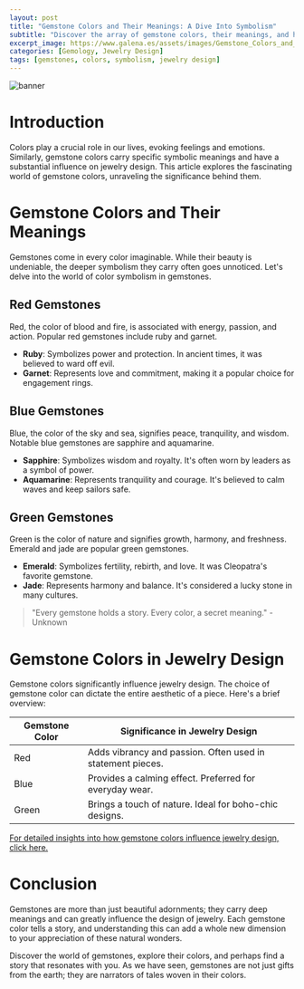 ```yaml
---
layout: post
title: "Gemstone Colors and Their Meanings: A Dive Into Symbolism"
subtitle: "Discover the array of gemstone colors, their meanings, and how they influence jewelry design."
excerpt_image: https://www.galena.es/assets/images/Gemstone_Colors_and_Their_Meanings.png
categories: [Gemology, Jewelry Design]
tags: [gemstones, colors, symbolism, jewelry design]
---
```


![banner](https://www.galena.es/assets/images/Gemstone_Colors_and_Their_Meanings.png)

# Introduction

Colors play a crucial role in our lives, evoking feelings and emotions. Similarly, gemstone colors carry specific symbolic meanings and have a substantial influence on jewelry design. This article explores the fascinating world of gemstone colors, unraveling the significance behind them.

# Gemstone Colors and Their Meanings

Gemstones come in every color imaginable. While their beauty is undeniable, the deeper symbolism they carry often goes unnoticed. Let's delve into the world of color symbolism in gemstones.

## Red Gemstones

Red, the color of blood and fire, is associated with energy, passion, and action. Popular red gemstones include ruby and garnet.

- **Ruby**: Symbolizes power and protection. In ancient times, it was believed to ward off evil.
- **Garnet**: Represents love and commitment, making it a popular choice for engagement rings.

## Blue Gemstones

Blue, the color of the sky and sea, signifies peace, tranquility, and wisdom. Notable blue gemstones are sapphire and aquamarine.

- **Sapphire**: Symbolizes wisdom and royalty. It's often worn by leaders as a symbol of power.
- **Aquamarine**: Represents tranquility and courage. It's believed to calm waves and keep sailors safe.

## Green Gemstones

Green is the color of nature and signifies growth, harmony, and freshness. Emerald and jade are popular green gemstones.

- **Emerald**: Symbolizes fertility, rebirth, and love. It was Cleopatra's favorite gemstone.
- **Jade**: Represents harmony and balance. It's considered a lucky stone in many cultures.

> "Every gemstone holds a story. Every color, a secret meaning." - Unknown

# Gemstone Colors in Jewelry Design

Gemstone colors significantly influence jewelry design. The choice of gemstone color can dictate the entire aesthetic of a piece. Here's a brief overview:

| Gemstone Color | Significance in Jewelry Design |
| ------ | ------ |
| Red | Adds vibrancy and passion. Often used in statement pieces. |
| Blue | Provides a calming effect. Preferred for everyday wear. |
| Green | Brings a touch of nature. Ideal for boho-chic designs. |

[For detailed insights into how gemstone colors influence jewelry design, click here.](https://www.gia.edu/gem-encyclopedia)

# Conclusion

Gemstones are more than just beautiful adornments; they carry deep meanings and can greatly influence the design of jewelry. Each gemstone color tells a story, and understanding this can add a whole new dimension to your appreciation of these natural wonders.

Discover the world of gemstones, explore their colors, and perhaps find a story that resonates with you. As we have seen, gemstones are not just gifts from the earth; they are narrators of tales woven in their colors.